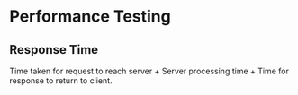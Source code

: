 # Performance Testing

## Response Time

Time taken for request to reach server + Server processing time + Time for response to return to client.
